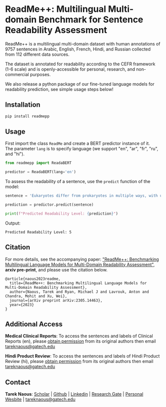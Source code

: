 # ReadMe++: Multilingual Multi-domain Benchmark for Sentence Readability Assessment

ReadMe++ is a multilingual multi-domain dataset with human annotations of 9757 sentences in Arabic, English, French, Hindi, and Russian collected from 112 different data sources.

The dataset is annotated for readability according to the CEFR framework (1-6 scale) and is openly-accessible for personal, research, and non-commercial purposes.

We also release a python package of our fine-tuned language models for readability prediction, see simple usage steps below!

## Installation

```python
pip install readmepp
```

## Usage

First import the class ```ReadMe``` and create a BERT predictor instance of it.\
The parameter ```lang``` is to specify language (we support "en", "ar", "fr", "ru", and "hi").

```python
from readmepp import ReadaBERT

predictor = ReadaBERT(lang='en')
```

To assess the readability of a sentence, use the ```predict``` function of the model:

```python
sentence = 'Eukaryotes differ from prokaryotes in multiple ways, with unique biochemical pathways such as sterane synthesis.'

prediction = predictor.predict(sentence)

print(f"Predicted Readability Level: {prediction}")
```

Output:
```
Predicted Readability Level: 5
```


## Citation
For more details, see the accompanying paper: ["ReadMe++: Benchmarking Multilingual Language Models for Multi-Domain Readability Assessment"](https://arxiv.org/abs/2305.14463), **arxiv pre-print**, and please use the citation below.

```
@article{naous2023readme,
  title={ReadMe++: Benchmarking Multilingual Language Models for Multi-Domain Readability Assessment},
  author={Naous, Tarek and Ryan, Michael J and Lavrouk, Anton and Chandra, Mohit and Xu, Wei},
  journal={arXiv preprint arXiv:2305.14463},
  year={2023}
}
```

## Additional Access
**Medical Clinical Reports**: To access the sentences and labels of Clinical Reports (en), please [obtain permission](https://www.i2b2.org/NLP/DataSets/) from its original authors then email tareknaous@gatech.edu

**Hindi Product Review**: To access the sentences and labels of Hindi Product Review (hi), please [obtain permission](https://docs.google.com/forms/d/e/1FAIpQLSekp8FJzlPIKBghMSuyewOb5ZmBFmWrsLz3V_qcLqUxsCOGfg/viewform) from its original authors then email tareknaous@gatech.edu

## Contact
**Tarek Naous**: [Scholar](https://scholar.google.com/citations?user=ImyLv44AAAAJ&hl=en) | [Github](https://github.com/tareknaous?tab=repositories) |
[Linkedin](https://www.linkedin.com/in/tareknaous/) |  [Research Gate](https://www.researchgate.net/profile/Tarek_Naous?ev=hdr_xprf) | [Personal Wesbite](https://www.sites.google.com/view/tareknaous)
| tareknaous@gatech.edu
